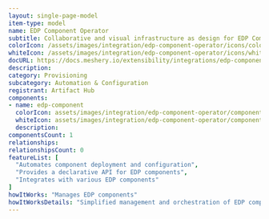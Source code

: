 ```yaml
---
layout: single-page-model
item-type: model
name: EDP Component Operator
subtitle: Collaborative and visual infrastructure as design for EDP Component Operator
colorIcon: /assets/images/integration/edp-component-operator/icons/color/edp-component-operator-color.svg
whiteIcon: /assets/images/integration/edp-component-operator/icons/white/edp-component-operator-white.svg
docURL: https://docs.meshery.io/extensibility/integrations/edp-component-operator
description: 
category: Provisioning
subcategory: Automation & Configuration
registrant: Artifact Hub
components: 
- name: edp-component
  colorIcon: assets/images/integration/edp-component-operator/components/edp-component/icons/color/edp-component-color.svg
  whiteIcon: assets/images/integration/edp-component-operator/components/edp-component/icons/white/edp-component-white.svg
  description: 
componentsCount: 1
relationships: 
relationshipsCount: 0
featureList: [
  "Automates component deployment and configuration",
  "Provides a declarative API for EDP components",
  "Integrates with various EDP components"
]
howItWorks: "Manages EDP components"
howItWorksDetails: "Simplified management and orchestration of EDP components in Kubernetes"
---
```


